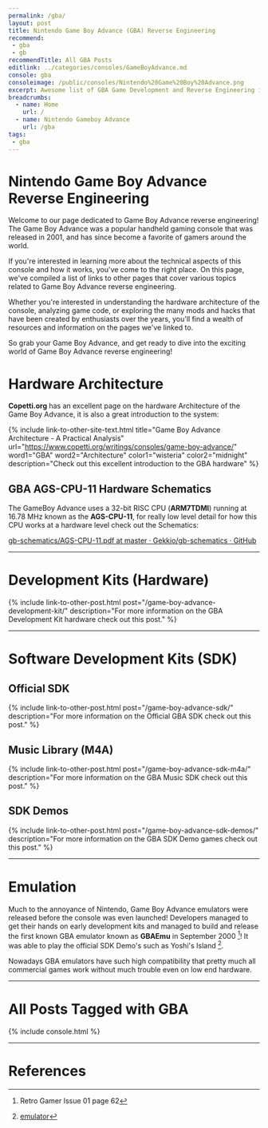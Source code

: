 ```yaml
---
permalink: /gba/
layout: post
title: Nintendo Game Boy Advance (GBA) Reverse Engineering
recommend: 
 - gba
 - gb
recommendTitle: All GBA Posts
editlink: ../categories/consoles/GameBoyAdvance.md
console: gba
consoleimage: /public/consoles/Nintendo%20Game%20Boy%20Advance.png
excerpt: Awesome list of GBA Game Development and Reverse Engineering information
breadcrumbs:
  - name: Home
    url: /
  - name: Nintendo Gameboy Advance
    url: /gba
tags:
 - gba
---
```


# Nintendo Game Boy Advance Reverse Engineering
Welcome to our page dedicated to Game Boy Advance reverse engineering! The Game Boy Advance was a popular handheld gaming console that was released in 2001, and has since become a favorite of gamers around the world. 

If you're interested in learning more about the technical aspects of this console and how it works, you've come to the right place. On this page, we've compiled a list of links to other pages that cover various topics related to Game Boy Advance reverse engineering.

Whether you're interested in understanding the hardware architecture of the console, analyzing game code, or exploring the many mods and hacks that have been created by enthusiasts over the years, you'll find a wealth of resources and information on the pages we've linked to. 

So grab your Game Boy Advance, and get ready to dive into the exciting world of Game Boy Advance reverse engineering!

# Hardware Architecture
**Copetti.org** has an excellent page on the hardware Architecture of the Game Boy Advance, it is also a great introduction to the system:

{% include link-to-other-site-text.html title="Game Boy Advance Architecture - A Practical Analysis" url="https://www.copetti.org/writings/consoles/game-boy-advance/" word1="GBA" word2="Architecture" color1="wisteria" color2="midnight" description="Check out this excellent introduction to the GBA hardware" %}

## GBA AGS-CPU-11 Hardware Schematics
The GameBoy Advance uses a 32-bit RISC CPU (**ARM7TDMI**) running at 16.78 MHz known as the **AGS-CPU-11**, for really low level detail for how this CPU works at a hardware level check out the Schematics:

[gb-schematics/AGS-CPU-11.pdf at master · Gekkio/gb-schematics · GitHub](https://github.com/Gekkio/gb-schematics/blob/master/AGS-CPU-11/schematic/AGS-CPU-11.pdf)

---
# Development Kits (Hardware)
{% include link-to-other-post.html post="/game-boy-advance-development-kit/" description="For more information on the GBA Development Kit hardware check out this post." %}

---
# Software Development Kits (SDK)

## Official SDK
{% include link-to-other-post.html post="/game-boy-advance-sdk/" description="For more information on the Official GBA SDK check out this post." %}

## Music Library (M4A)
{% include link-to-other-post.html post="/game-boy-advance-sdk-m4a/" description="For more information on the GBA Music SDK check out this post." %}

## SDK Demos
{% include link-to-other-post.html post="/game-boy-advance-sdk-demos/" description="For more information on the GBA SDK Demo games check out this post." %}

---
# Emulation
Much to the annoyance of Nintendo, Game Boy Advance emulators were released before the console was even launched! Developers managed to get their hands on early development kits and managed to build and release the first known GBA emulator known as **GBAEmu** in September 2000 [^1]! It was able to play the official SDK Demo's such as Yoshi's Island [^2].

Nowadays GBA emulators have such high compatibility that pretty much all commercial games work without much trouble even on low end hardware.

---

# All Posts Tagged with GBA
<div>

{% include console.html %}
</div>

---
# References
[^1]: Retro Gamer Issue 01 page 62
[^2]: [emulator](https://www.zophar.net/gba/gbaemu.html)
